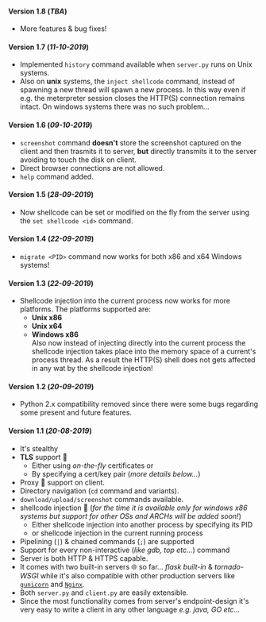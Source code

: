 #### Version 1.8 (_TBA_)

*   More features & bug fixes!

#### Version 1.7 (_11-10-2019_)

*   Implemented `history` command available when `server.py` runs on Unix systems.
*   Also on __unix__ systems, the `inject shellcode` command, instead of spawning a new thread will spawn a new process. In this way even if e.g. the meterpreter session closes the HTTP(S) connection remains intact. On windows systems there was no such problem...

#### Version 1.6 (_09-10-2019_)

*   `screenshot` command __doesn't__ store the screenshot captured on the client and then trasmits it to server, __but__ directly transmits it to the server avoiding to touch the disk on client.
*   Direct browser connections are not allowed.
*   `help` command added.

#### Version 1.5 (_28-09-2019_)

*   Now shellcode can be set or modified on the fly from the server using the `set shellcode <id>` command.

#### Version 1.4 (_22-09-2019_)

*   `migrate <PID>` command now works for both x86 and x64 Windows systems!

#### Version 1.3 (_22-09-2019_)

*   Shellcode injection into the current process now works for more platforms. The platforms supported are:
    *   __Unix x86__
    *   __Unix x64__
    *   __Windows x86__   
Also now instead of injecting directly into the current process the shellcode injection takes place into the memory space of a current's process thread. As a result the HTTP(S) shell does not gets affected in any wat by the shellcode injection!

#### Version 1.2 (_20-09-2019_)

*   Python 2.x compatibility removed since there were some bugs regarding some present and future features.

#### Version 1.1 (_20-08-2019_)

*   It's stealthy
*   __TLS__ support 🔑
    -   Either using _on-the-fly_ certificates or
    -   By specifying a cert/key pair (_more details below..._)
*   Proxy 🦊 support on client.
*   Directory navigation (`cd` command and variants).
*   `download/upload/screenshot` commands available.
*   shellcode injection 💉 (_for the time it is available only for windows x86 systems but support for other OSs and ARCHs will be added soon!_)
    -   Either shellcode injection into another process by specifying its PID
    -   or shellcode injection in the current running process
*   Pipelining (`|`) & chained commands (`;`) are supported
*   Support for every non-interactive (_like gdb, top etc..._) command
*   Server is both HTTP & HTTPS capable.
*   It comes with two built-in servers 🌐 so far... _flask built-in_ & _tornado-WSGI_ while it's also compatible with other production servers like [`gunicorn`](http://gunicorn.org/) and [`Nginx`](https://www.nginx.com/).
*   Both `server.py` and `client.py` are easily extensible.
*   Since the most functionality comes from server's endpoint-design it's very easy to write a client in any other language _e.g. java, GO etc..._
